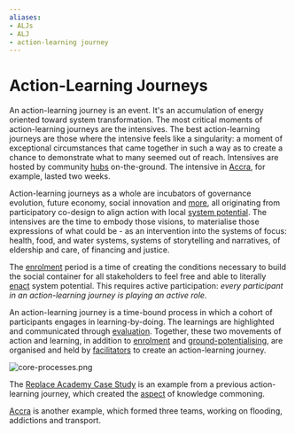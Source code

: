 ```yaml
---
aliases: 
- ALJs
- ALJ
- action-learning journey
---
```


# Action-Learning Journeys
An action-learning journey is an event. It's an accumulation of energy oriented toward system transformation. The most critical moments of action-learning journeys are the intensives. The best action-learning journeys are those where the intensive feels like a singularity: a moment of exceptional circumstances that came together in such a way as to create a chance to demonstrate what to many seemed out of reach. Intensives are hosted by community [hubs](/collaborators/communities%20of%20place/hubs.md) on-the-ground. The intensive in [Accra](/events/accra.mdx), for example, lasted two weeks. 

Action-learning journeys as a whole are incubators of governance evolution, future economy, social innovation and [more](/glossary/Practice.md), all originating from participatory co-design to align action with local [system potential](/glossary/place-sourced%20potential.md). The intensives are the time to embody those visions, to materialise those expressions of what could be - as an intervention into the systems of focus: health, food, and water systems, systems of storytelling and narratives, of eldership and care, of financing and justice. 

The [enrolment](/processes/enrolment/index.mdx) period is a time of creating the conditions necessary to build the social container for all stakeholders to feel free and able to literally [enact](/processes/enactment/index.md) system potential. This requires active participation: *every participant in an action-learning journey is playing an active role.* 

An action-learning journey is a time-bound process in which a cohort of participants engages in learning-by-doing. The learnings are highlighted and communicated through [evaluation](/processes/evaluation/index.md). Together, these two movements of action and learning, in addition to [enrolment](/processes/enrolment/index.mdx) and [ground-potentialising](/processes/ground-potentialising/ground-potentialising.mdx), are organised and held by [facilitators](/collaborators/Facilitators/index.mdx) to create an action-learning journey. 

![core-processes.png](/process-facilitation.png)

The [Replace Academy Case Study](/context%20&%20narrative/Replace%20Academy%20Case%20Study.md) is an example from a previous action-learning journey, which created the [aspect](aspects) of knowledge commoning.

[Accra](/events/accra.mdx) is another example, which formed three teams, working on flooding, addictions and transport. 